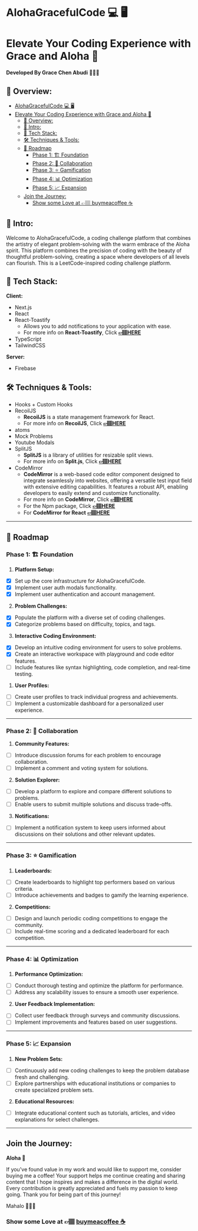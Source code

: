 # AlohaGracefulCode 💻 🖥️

# Elevate Your Coding Experience with Grace and Aloha 🌺

**Developed By Grace Chen Abudi** 👩🏽‍💻

## 📣 Overview:

- [AlohaGracefulCode 💻 🖥️](#alohagracefulcode--️)
- [Elevate Your Coding Experience with Grace and Aloha 🌺](#elevate-your-coding-experience-with-grace-and-aloha-)
  - [📣 Overview:](#-overview)
  - [🔎 Intro:](#-intro)
  - [🧰 Tech Stack:](#-tech-stack)
  - [🛠 Techniques \& Tools:](#-techniques--tools)
  - [🎯 Roadmap](#-roadmap)
    - [Phase 1: 🏗️ Foundation](#phase-1-️-foundation)
    - [Phase 2: 👥 Collaboration](#phase-2--collaboration)
    - [Phase 3: ⭐ Gamification](#phase-3--gamification)
    - [Phase 4: 📊 Optimization](#phase-4--optimization)
    - [Phase 5: 📈 Expansion](#phase-5--expansion)
  - [Join the Journey:](#join-the-journey)
    - [Show some Love at 👉🏽 buymeacoffee ☕](#show-some-love-at--buymeacoffee-)

## 🔎 Intro:

Welcome to AlohaGracefulCode, a coding challenge platform that combines the artistry of elegant problem-solving with the warm embrace of the Aloha spirit. This platform combines the precision of coding with the beauty of thoughtful problem-solving, creating a space where developers of all levels can flourish. This is a LeetCode-inspired coding challenge platform.

## 🧰 Tech Stack:

**Client:**

- Next.js
- React
- React-Toastify
  - Allows you to add notifications to your application with ease.
  - For more info on **React-Toastify**, Click [**&#128073;&#127997;HERE**](https://www.npmjs.com/package/react-toastify)
- TypeScript
- TailwindCSS

**Server:**

- Firebase

## 🛠 Techniques & Tools:

- Hooks + Custom Hooks
- RecoilJS
  - **RecoilJS** is a state management framework for React.
  - For more info on **RecoilJS**, Click [**&#128073;&#127997;HERE**](https://recoiljs.org/)
- atoms
- Mock Problems
- Youtube Modals
- SplitJS
  - **SplitJS** is a library of utilities for resizable split views.
  - For more info on **Split.js**, Click [**&#128073;&#127997;HERE**](https://split.js.org/)
- CodeMirror
  - **CodeMirror** is a web-based code editor component designed to integrate seamlessly into websites, offering a versatile test input field with extensive editing capabilities. It features a robust API, enabling developers to easily extend and customize functionality.
  - For more info on **CodeMirror**, Click [**&#128073;&#127997;HERE**](https://codemirror.net/)
  - For the Npm package, Click [**&#128073;&#127997;HERE**](https://www.npmjs.com/package/codemirror)
  - For **CodeMirror for React** [**&#128073;&#127997;HERE**](https://uiwjs.github.io/react-codemirror/)

---

## 🎯 Roadmap

### Phase 1: 🏗️ Foundation

1. **Platform Setup:**

- [x] Set up the core infrastructure for AlohaGracefulCode.
- [x] Implement user auth modals functionality.
- [x] Implement user authentication and account management.

2. **Problem Challenges:**

- [x] Populate the platform with a diverse set of coding challenges.
- [x] Categorize problems based on difficulty, topics, and tags.

3. **Interactive Coding Environment:**

- [x] Develop an intuitive coding environment for users to solve problems.
- [x] Create an interactive workspace with playground and code editor features.
- [ ] Include features like syntax highlighting, code completion, and real-time testing.

1. **User Profiles:**

- [ ] Create user profiles to track individual progress and achievements.
- [ ] Implement a customizable dashboard for a personalized user experience.

---

### Phase 2: 👥 Collaboration

1. **Community Features:**

- [ ] Introduce discussion forums for each problem to encourage collaboration.
- [ ] Implement a comment and voting system for solutions.

2. **Solution Explorer:**

- [ ] Develop a platform to explore and compare different solutions to problems.
- [ ] Enable users to submit multiple solutions and discuss trade-offs.

3. **Notifications:**

- [ ] Implement a notification system to keep users informed about discussions on their solutions and other relevant updates.

---

### Phase 3: ⭐ Gamification

1. **Leaderboards:**

- [ ] Create leaderboards to highlight top performers based on various criteria.
- [ ] Introduce achievements and badges to gamify the learning experience.

2. **Competitions:**

- [ ] Design and launch periodic coding competitions to engage the community.
- [ ] Include real-time scoring and a dedicated leaderboard for each competition.

---

### Phase 4: 📊 Optimization

1. **Performance Optimization:**

- [ ] Conduct thorough testing and optimize the platform for performance.
- [ ] Address any scalability issues to ensure a smooth user experience.

2. **User Feedback Implementation:**

- [ ] Collect user feedback through surveys and community discussions.
- [ ] Implement improvements and features based on user suggestions.

---

### Phase 5: 📈 Expansion

1. **New Problem Sets:**

- [ ] Continuously add new coding challenges to keep the problem database fresh and challenging.
- [ ] Explore partnerships with educational institutions or companies to create specialized problem sets.

2. **Educational Resources:**

- [ ] Integrate educational content such as tutorials, articles, and video explanations for select challenges.

<!-- 3. **Internationalization:**

- [ ] Translate the platform into multiple languages to broaden its accessibility.
- [ ] Explore cultural adaptations for a more inclusive experience. -->

---

## Join the Journey:

**Aloha 🌺**

If you've found value in my work and would like to support me, consider buying me a coffee! Your support helps me continue creating and sharing content that I hope inspires and makes a difference in the digital world. Every contribution is greatly appreciated and fuels my passion to keep going. Thank you for being part of this journey!

Mahalo 🌺🤙🏽

### Show some Love at 👉🏽 [buymeacoffee ☕](https://buymeacoffee.com/graceabudi)
